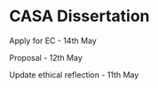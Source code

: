 # CASA Dissertation

Apply for EC - 14th May

Proposal - 12th May

Update ethical reflection - 11th May
